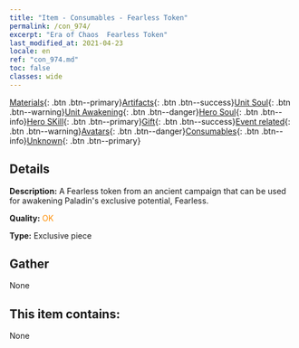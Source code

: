 ```yaml
---
title: "Item - Consumables - Fearless Token"
permalink: /con_974/
excerpt: "Era of Chaos  Fearless Token"
last_modified_at: 2021-04-23
locale: en
ref: "con_974.md"
toc: false
classes: wide
---
```

 [Materials](/Items/){: .btn .btn--primary}[Artifacts](/Items/Artifacts/){: .btn .btn--success}[Unit Soul](/Items/UnitSoul/){: .btn .btn--warning}[Unit Awakening](/Items/UnitAwakening/){: .btn .btn--danger}[Hero Soul](/Items/HeroSoul/){: .btn .btn--info}[Hero SKill](/Items/HeroSkill/){: .btn .btn--primary}[Gift](/Items/Gift/){: .btn .btn--success}[Event related](/Items/Events/){: .btn .btn--warning}[Avatars](/Items/Avatars/){: .btn .btn--danger}[Consumables](/Items/Consumables/){: .btn .btn--info}[Unknown](/Items/Unknown/){: .btn .btn--primary}

## Details
 **Description:** A Fearless token from an ancient campaign that can be used for awakening Paladin's exclusive potential, Fearless.

 **Quality:** <span style="color: #FF8C00">OK</span>

 **Type:** Exclusive piece

## Gather

  None

## This item contains:

  None

